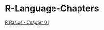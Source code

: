 # R-Language-Chapters

[R Basics - Chapter 01](https://github.com/Zain-Zameer/R-Language-Chapter-01)
